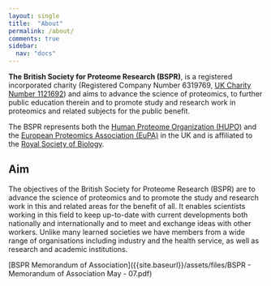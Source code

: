 ```yaml
---
layout: single
title:  "About"
permalink: /about/
comments: true
sidebar:
  nav: "docs"
---
```


**The British Society for Proteome Research (BSPR)**, is a registered incorporated charity (Registered Company Number 6319769, [UK Charity Number 1121692](http://www.charitycommission.gov.uk/registeredcharities/showcharity.asp?regno=1121692&submit=Run+Search)) and aims to advance the science of proteomics, to further public education therein and to promote study and research work in proteomics and related subjects for the public benefit.

The BSPR represents both the [Human Proteome Organization (HUPO)](http://www.hupo.org/) and the [European Proteomics Association (EuPA)](http://eupa.org/) in the UK and is affiliated to the [Royal Society of Biology](http://www.societyofbiology.org/).


## Aim
The objectives of the British Society for Proteome Research (BSPR) are to advance the science of proteomics and to promote the study and research work in this and related areas for the benefit of all. It enables scientists working in this field to keep up-to-date with current developments both nationally and internationally and to meet and exchange ideas with other workers. Unlike many learned societies we have members from a wide range of organisations including industry and the health service, as well as research and academic institutions.

[BSPR Memorandum of Association]({{site.baseurl}}/assets/files/BSPR - Memorandum of Association May - 07.pdf)
